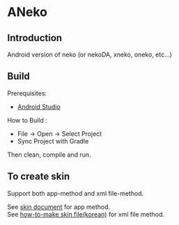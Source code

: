 ANeko
=====

Introduction
------------
Android version of neko (or nekoDA, xneko, oneko, etc...)


Build
-----

Prerequisites:

* [Android Studio](https://developer.android.com/studio)

How to Build :
* File -> Open -> Select Project
* Sync Project with Gradle

Then clean, compile and run.


To create skin
--------------

Support both app-method and xml file-method.  
  
See [skin document](http://www.tamanegi.org/prog/android-apps/aneko-skin.html#create-skin) for app method.  
See [how-to-make skin file(korean)](https://gall.dcinside.com/mgallery/board/view/?id=micateam&no=857787) for xml file method. 
